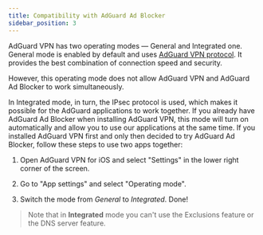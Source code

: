 ```yaml
---
title: Compatibility with AdGuard Ad Blocker
sidebar_position: 3
---
```


AdGuard VPN has two operating modes — General and Integrated one. General mode is enabled by default and uses [AdGuard VPN protocol](/general/adguard-vpn-protocol). It provides the best combination of connection speed and security.

However, this operating mode does not allow AdGuard VPN and AdGuard Ad Blocker to work simultaneously.

In Integrated mode, in turn, the IPsec protocol is used, which makes it possible for the AdGuard applications to work together. If you already have AdGuard Ad Blocker when installing AdGuard VPN, this mode will turn on automatically and allow you to use our applications at the same time. If you installed AdGuard VPN first and only then decided to try AdGuard Ad Blocker, follow these steps to use two apps together:

1. Open AdGuard VPN for iOS and select "Settings" in the lower right corner of the screen.

2. Go to "App settings" and select "Operating mode".

3. Switch the mode from *General* to *Integrated*. Done!

> Note that in **Integrated** mode you can't use the Exclusions feature or the DNS server feature.
